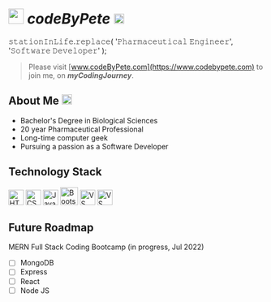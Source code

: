 # <img src='https://www.codebypete.com/pics/pharma2code_icon.gif' alt='codeByPete logo' width='30'> ***codeByPete*** <img src='https://www.codebypete.com/pics/about/mitxPro_logoStacked.jpg' alt='MIT xPro logo' width='20'> 

𝚜𝚝𝚊𝚝𝚒𝚘𝚗𝙸𝚗𝙻𝚒𝚏𝚎.𝚛𝚎𝚙𝚕𝚊𝚌𝚎( '𝙿𝚑𝚊𝚛𝚖𝚊𝚌𝚎𝚞𝚝𝚒𝚌𝚊𝚕 𝙴𝚗𝚐𝚒𝚗𝚎𝚎𝚛', '𝚂𝚘𝚏𝚝𝚠𝚊𝚛𝚎 𝙳𝚎𝚟𝚎𝚕𝚘𝚙𝚎𝚛' );

>Please visit [www.codeByPete.com](https://www.codebypete.com) to join me, on ***myCodingJourney***.  

## About Me <img src='https://www.codebypete.com/pics/about/cbpBlockie.png' width='20' alt='codeByPete blockie'> 
- Bachelor's Degree in Biological Sciences
- 20 year Pharmaceutical Professional
- Long-time computer geek
- Pursuing a passion as a Software Developer

## Technology Stack
<img src='https://www.codebypete.com/pics/about/html5_logo.gif' alt='HTML5 logo' width='30'> <img src='https://www.codebypete.com/pics/about/css3_logo.gif' alt='CSS3 logo' width='30'> <img src='https://www.codebypete.com/pics/about/javascript_logo.gif' alt='JavaScript logo' width='30'> <img src='https://www.codebypete.com/pics/about/bootstrap-logo.svg' alt='Bootstrap logo' width='35'> <img src='https://www.codebypete.com/pics/about/gitLogoOrangeRed.png' alt='VS Code logo' width='30'> <img src='https://www.codebypete.com/pics/about/vsCodeLogo.png' alt='VS Code logo' width='30'>

## Future Roadmap
 MERN Full Stack Coding Bootcamp (in progress, Jul 2022)
- [ ] MongoDB
- [ ] Express
- [ ] React
- [ ] Node JS
